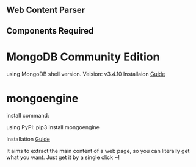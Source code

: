 ## Web Content Parser

## Components Required

# MongoDB Community Edition
using MongoDB shell version. Veision: v3.4.10
Installaion [Guide](https://docs.mongodb.com/manual/installation/ "mongodb-install-ref")

# mongoengine
install command:

using PyPI:
    pip3 install mongoengine

Installation [Guide](http://docs.mongoengine.org/guide/installing.html "mongoengine-install-ref")

It aims to extract the main content of a web page, so you can literally get what you want.
Just get it by a single click ~!
